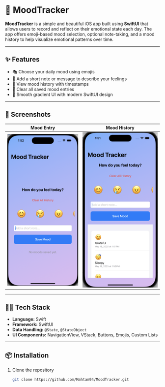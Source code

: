 # 🧠 MoodTracker

**MoodTracker** is a simple and beautiful iOS app built using **SwiftUI** that allows users to record and reflect on their emotional state each day. The app offers emoji-based mood selection, optional note-taking, and a mood history to help visualize emotional patterns over time.

---

## ✨ Features

- 🎭 Choose your daily mood using emojis
- 📝 Add a short note or message to describe your feelings
- 📜 View mood history with timestamps
- 🧹 Clear all saved mood entries
- 🎨 Smooth gradient UI with modern SwiftUI design

---

## 📱 Screenshots

| Mood Entry | Mood History |
|------------|--------------|
| ![Mood Entry](1.png) | ![Mood History](2.png) |

---

## 🧑‍💻 Tech Stack

- **Language:** Swift
- **Framework:** SwiftUI
- **Data Handling:** `@State`, `@StateObject`
- **UI Components:** NavigationView, VStack, Buttons, Emojis, Custom Lists

---

## 📦 Installation

1. Clone the repository  
   ```bash
   git clone https://github.com/Mahtam94/MoodTracker.git
